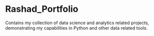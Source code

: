 # Rashad_Portfolio
Contains my collection of data science and analytics related projects, demonstrating my capabilities in Python and other data related tools.
